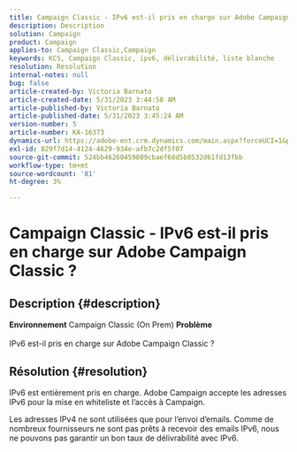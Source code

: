 ```yaml
---
title: Campaign Classic - IPv6 est-il pris en charge sur Adobe Campaign Classic ?
description: Description
solution: Campaign
product: Campaign
applies-to: Campaign Classic,Campaign
keywords: KCS, Campaign Classic, ipv6, délivrabilité, liste blanche
resolution: Resolution
internal-notes: null
bug: false
article-created-by: Victoria Barnato
article-created-date: 5/31/2023 3:44:58 AM
article-published-by: Victoria Barnato
article-published-date: 5/31/2023 3:45:24 AM
version-number: 5
article-number: KA-16373
dynamics-url: https://adobe-ent.crm.dynamics.com/main.aspx?forceUCI=1&pagetype=entityrecord&etn=knowledgearticle&id=66d40181-65ff-ed11-8f6e-6045bd006149
exl-id: 829f7d14-4124-4629-934e-afb7c2df5f07
source-git-commit: 524bb46260459809cbaef68d5b8532d61fd13fbb
workflow-type: tm+mt
source-wordcount: '81'
ht-degree: 3%

---
```


# Campaign Classic - IPv6 est-il pris en charge sur Adobe Campaign Classic ?

## Description {#description}

<b>Environnement</b>
Campaign Classic (On Prem)
<b>Problème</b><br><br>IPv6 est-il pris en charge sur Adobe Campaign Classic ?<br>

## Résolution {#resolution}


IPv6 est entièrement pris en charge. Adobe Campaign accepte les adresses IPv6 pour la mise en whiteliste et l’accès à Campaign.

Les adresses IPv4 ne sont utilisées que pour l’envoi d’emails. Comme de nombreux fournisseurs ne sont pas prêts à recevoir des emails IPv6, nous ne pouvons pas garantir un bon taux de délivrabilité avec IPv6.
